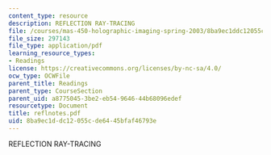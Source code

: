 ```yaml
---
content_type: resource
description: REFLECTION RAY-TRACING
file: /courses/mas-450-holographic-imaging-spring-2003/8ba9ec1ddc12055cde6445bfaf46793e_reflnotes.pdf
file_size: 297143
file_type: application/pdf
learning_resource_types:
- Readings
license: https://creativecommons.org/licenses/by-nc-sa/4.0/
ocw_type: OCWFile
parent_title: Readings
parent_type: CourseSection
parent_uid: a8775045-3be2-eb54-9646-44b68096edef
resourcetype: Document
title: reflnotes.pdf
uid: 8ba9ec1d-dc12-055c-de64-45bfaf46793e
---
```

REFLECTION RAY-TRACING